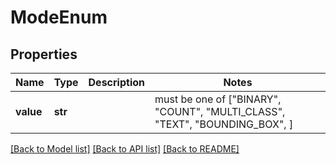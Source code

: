 # ModeEnum


## Properties
Name | Type | Description | Notes
------------ | ------------- | ------------- | -------------
**value** | **str** |  |  must be one of ["BINARY", "COUNT", "MULTI_CLASS", "TEXT", "BOUNDING_BOX", ]

[[Back to Model list]](../README.md#documentation-for-models) [[Back to API list]](../README.md#documentation-for-api-endpoints) [[Back to README]](../README.md)


